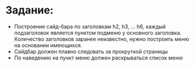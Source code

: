 # Задание:
* Построение сайд-бара по заголовкам h2, h3, ... h6, каждый подзаголовок является пунктом подменю у основного заголовка. Количество заголовков заранее неизвестно, нужно построить меню на основании имеющихся.
* Сайдбар должен плавно следовать за прокруткой страницы
* По наведению на пункт меню должен раскрываться список меню
